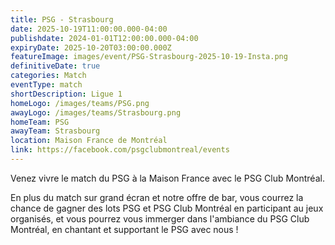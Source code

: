 ```yaml
---
title: PSG - Strasbourg
date: 2025-10-19T11:00:00.000-04:00
publishdate: 2024-01-01T12:00:00.000-04:00
expiryDate: 2025-10-20T03:00:00.000Z
featureImage: images/event/PSG-Strasbourg-2025-10-19-Insta.png
definitiveDate: true
categories: Match
eventType: match
shortDescription: Ligue 1
homeLogo: /images/teams/PSG.png
awayLogo: /images/teams/Strasbourg.png
homeTeam: PSG
awayTeam: Strasbourg
location: Maison France de Montréal
link: https://facebook.com/psgclubmontreal/events
---
```


Venez vivre le match du PSG à la Maison France avec le PSG Club Montréal.

En plus du match sur grand écran et notre offre de bar, vous courrez la chance de gagner des lots PSG et PSG Club Montréal en participant au jeux organisés, et vous pourrez vous immerger dans l'ambiance du PSG Club Montréal, en chantant et supportant le PSG avec nous !
